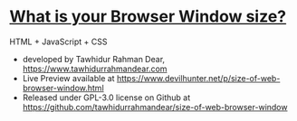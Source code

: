 # [What is your Browser Window size?](https://www.devilhunter.net/p/size-of-web-browser-window.html) <br>
HTML + JavaScript + CSS <br>
* developed by Tawhidur Rahman Dear, https://www.tawhidurrahmandear.com <br>
* Live Preview available at https://www.devilhunter.net/p/size-of-web-browser-window.html <br>
* Released under GPL-3.0 license on Github at https://github.com/tawhidurrahmandear/size-of-web-browser-window 
